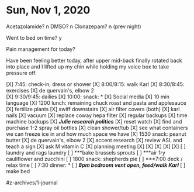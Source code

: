 # Sun, Nov 1, 2020
Acetazolamide? n
DMSO? n
Clonazepam? n
(prev night)

Went to bed on time? y

Pain management for today? 


Have been feeling better today, after upper mid-back finally rotated back into place and I lifted up my chin while holding my voice box to take pressure off. 


[X] 7:45: check-in; dress or shower
[X] 8:00/8:15: walk Karl
[X] 8:30/8:45: exercises
[X] de quervain's, elbow 2	
[X] 9:30/9:45: dailies
[X] 10:00: snack: *
[X] Social media
[X] 10 min language
[X] 1200 lunch: remaining chuck roast and pasta and applesauce
[X] fertilize plants
[X] swiff downstairs
[X] air filter covers (both)
[X] karl nails
[X] vacuum
[X] replace coway hepa filter
[X] regular backups
[X] time machine backups
[X] ***Julie research politics***
[X] reset watch
[X] find and purchase 1-2 spray oil bottles
[X] clean shower/tub
[X] see what containers we can freeze ice in and how much space we have
[X] 1530 snack: peanut butter
[X] de quervain's, elbow 2
[X] accent research
[X] review ASL and teach a sign
[X] ask M vitamin C
[X] planning meeting
[X] [X] [X] [X] [X] [ ] laundry and rags laundry
[ ] ***bake brussels sprouts
[ ] ***air fry cauliflower and zucchini
[ ] 1800 snack: shepherds pie
[ ] ***7:00 deck / relax time
[ ] 7:30 dinner: * 
[ ] ***8pm bedroom vent open, feed/walk Karl***
[ ] make bed

#z-archives/1-journal